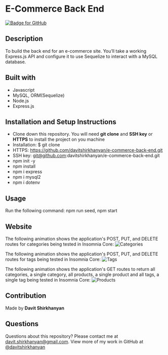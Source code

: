 # E-Commerce Back End
[![Badge for GitHub](https://img.shields.io/github/languages/top/davitshirkhanyan/employee-tracker?style=flat&logo=appveyor)](https://davitshirkhanyan.github.io/e-commerce-back-end)

## Description
To build the back end for an e-commerce site. You’ll take a working Express.js API and configure it to use Sequelize to interact with a MySQL database.

## Built with
* Javascript
* MySQL, ORM(Sequelize)
* Node.js
* Express.js

## Installation and Setup Instructions
* Clone down this repository. You will need **git clone** and **SSH key** or **HTTPS** to install the project on you machine
* Installation: $ git clone 
* HTTPS: https://github.com/davitshirkhanyan/e-commerce-back-end.git
* SSH key: git@github.com:davitshirkhanyan/e-commerce-back-end.git
* npm init -y
* npm install
* npm i express
* npm i mysql2
* npm i dotenv

## Usage
Run the following command: npm run seed, npm start

## Website
The following animation shows the application's POST, PUT, and DELETE routes for categories being tested in Insomnia Core:
![Categories](https://user-images.githubusercontent.com/74809116/111109361-d6d5a600-8517-11eb-86da-8bbb350e26d9.gif)

The following animation shows the application's POST, PUT, and DELETE routes for tags being tested in Insomnia Core:
![Tags](https://user-images.githubusercontent.com/74809116/111109718-8579e680-8518-11eb-940b-632891765cec.gif)

The following animation shows the application's GET routes to return all categories, a single category, all products, a single product and all tags, a single tag being tested in Insomnia Core:
![Products](https://user-images.githubusercontent.com/74809116/111110402-b870aa00-8519-11eb-999c-4192e96d76b3.gif)

## Contribution
Made by **Davit Shirkhanyan**

## Questions
Questions about this repository? Please contact me at [davit.shirkhanyan@gmail.com](mailto:davit.shirkhanyan@gmail.com). 
View more of my work in GitHub at [@davitshirkhanyan](https://github.com/davitshirkhanyan)
